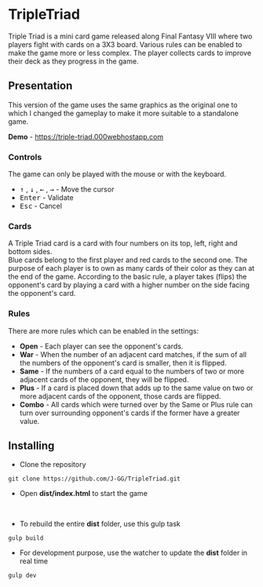 # TripleTriad

Triple Triad is a mini card game released along Final Fantasy VIII where two players fight with cards on a 3X3 board. Various rules can be enabled to make the game more or less complex. The player collects cards to improve their deck as they progress in the game.

## Presentation

This version of the game uses the same graphics as the original one to which I changed the gameplay to make it more suitable to a standalone game.

**Demo** - https://triple-triad.000webhostapp.com

### Controls

The game can only be played with the mouse or with the keyboard.

* <kbd>↑</kbd> , <kbd>↓</kbd> , <kbd>←</kbd> , <kbd>→</kbd> - Move the cursor
* <kbd>Enter</kbd> - Validate
* <kbd>Esc</kbd> - Cancel

### Cards

A Triple Triad card is a card with four numbers on its top, left, right and bottom sides.  
Blue cards belong to the first player and red cards to the second one. The purpose of each player is to own as many cards of their color as they can at the end of the game. According to the basic rule, a player takes (flips) the opponent's card by playing a card with a higher number on the side facing the opponent's card.

### Rules

There are more rules which can be enabled in the settings:  
* **Open** - Each player can see the opponent's cards.
* **War** - When the number of an adjacent card matches, if the sum of all the numbers of the opponent's card is smaller, then it is flipped.
* **Same** - If the numbers of a card equal to the numbers of two or more adjacent cards of the opponent, they will be flipped.
* **Plus** - If a card is placed down that adds up to the same value on two or more adjacent cards of the opponent, those cards are flipped.
* **Combo** - All cards which were turned over by the Same or Plus rule can turn over surrounding opponent's cards if the former have a greater value.

## Installing

* Clone the repository
```
git clone https://github.com/J-GG/TripleTriad.git
```
* Open **dist/index.html** to start the game

<br />

* To rebuild the entire **dist** folder, use this gulp task
```
gulp build
```
* For development purpose, use the watcher to update the **dist** folder in real time
```
gulp dev
```
